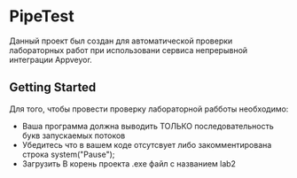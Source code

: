# PipeTest

Данный проект был создан для автоматической проверки лабораторных работ при использовани сервиса непрерывной интеграции Appveyor.

## Getting Started

Для того, чтобы провести проверку лабораторной рабботы необходимо:

* Ваша программа должна выводить ТОЛЬКО последовательность букв запускаемых потоков
* Убедитесь что в вашем коде отсутсвует либо закомментирована строка system("Pause");
* Загрузить В корень проекта  .exe файл с названием lab2

